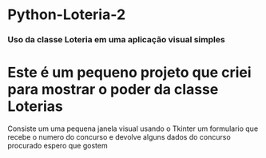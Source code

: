# Python-Loteria-2
 <h3>Uso da classe Loteria em uma aplicação visual simples</h3>

 <h1> Este é um pequeno projeto que criei para mostrar o poder da classe Loterias </h1>

 <p>Consiste um uma pequena janela visual usando o Tkinter um formulario que recebe o numero do concurso e
 devolve alguns dados do concurso procurado espero que gostem</p>

